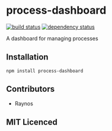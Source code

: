 # process-dashboard

[![build status][1]][2] [![dependency status][3]][4]

<!-- [![browser support][5]][6] -->

A dashboard for managing processes

## Installation

`npm install process-dashboard`

## Contributors

 - Raynos

## MIT Licenced

  [1]: https://secure.travis-ci.org/Raynos/process-dashboard.png
  [2]: https://travis-ci.org/Raynos/process-dashboard
  [3]: https://david-dm.org/Raynos/process-dashboard.png
  [4]: https://david-dm.org/Raynos/process-dashboard
  [5]: https://ci.testling.com/Raynos/process-dashboard.png
  [6]: https://ci.testling.com/Raynos/process-dashboard
